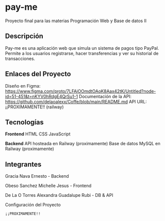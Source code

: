 # pay-me

Proyecto final para las materias Programación Web y Base de datos II

## Descripción

Pay-me es una aplicación web que simula un sistema de pagos tipo PayPal. Permite a los usuarios registrarse, hacer transferencias y ver su historial de transacciones.

## Enlaces del Proyecto

Diseño en Figma: https://www.figma.com/proto/7LFAiOOmdtOAoK8Aax42tK/Untitled?node-id=51-451&t=nKYV0hRdgE4QrSu1-1
Documentación de la API: https://github.com/delaoalexx/Coffe/blob/main/README.md
API URL: ¡¡PROXIMAMENTE!! (railway)

## Tecnologías

**Frontend**
HTML
CSS
JavaScript

**Backend**
API hosteada en Railway (proximamente)
Base de datos MySQL en Railway (proximamente)

## Integrantes

Gracia Nava Ernesto  - Backend

Obeso Sanchez Michelle Jesus - Frontend

De La O Torres Alexandra Guadalupe Rubi - DB & API

Configuración del Proyecto

```bash
¡¡PROXIMAMENTE!!
```
